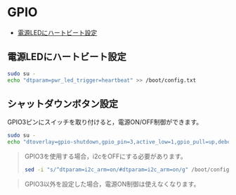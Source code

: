 # GPIO
- [電源LEDにハートビート設定](#heartbeat)

## <a id="heartbeat">電源LEDにハートビート設定</a>
```sh
sudo su -
echo "dtparam=pwr_led_trigger=heartbeat" >> /boot/config.txt
```

## <a id="shutdown">シャットダウンボタン設定</a>
GPIO3ピンにスイッチを取り付けると，電源ON/OFF制御ができます。
```sh
sudo su -
echo "dtoverlay=gpio-shutdown,gpio_pin=3,active_low=1,gpio_pull=up,debounce=1000 >> /boot/config.txt
```
> GPIO3を使用する場合，i2cをOFFにする必要があります。 <br>
> ```sh
> sed -i "s/^dtparam=i2c_arm=on/#dtparam=i2c_arm=on/g" /boot/config.txt
> ```

> GPIO3以外を設定した場合，電源ON制御は使えなくなります。

